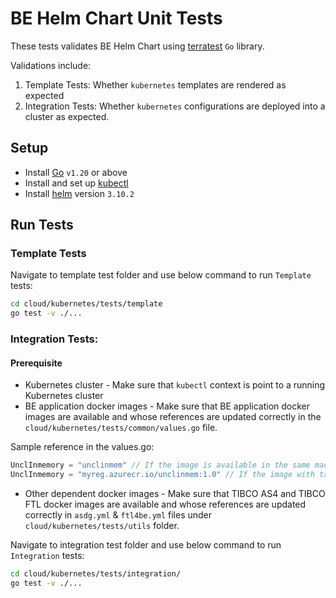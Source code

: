 # BE Helm Chart Unit Tests
These tests validates BE Helm Chart using [terratest](https://github.com/gruntwork-io/terratest) `Go` library.

Validations include:
1. Template Tests: Whether `kubernetes` templates are rendered as expected
2. Integration Tests: Whether `kubernetes` configurations are deployed into a cluster as expected.

## Setup
* Install [Go](https://golang.org/doc/install) `v1.20` or above
* Install and set up [kubectl](https://kubernetes.io/docs/tasks/tools/install-kubectl/)
* Install [helm](https://helm.sh/docs/intro/install/) version `3.10.2`

## Run Tests

### Template Tests
Navigate to template test folder and use below command to run  `Template` tests:
```sh
cd cloud/kubernetes/tests/template
go test -v ./...
```

### Integration Tests:
#### Prerequisite
* Kubernetes cluster - Make sure that `kubectl` context is point to a running Kubernetes cluster
* BE application docker images - Make sure that BE application docker images are available and whose references are updated correctly in the `cloud/kubernetes/tests/common/values.go` file.

Sample reference in the values.go:
```go
UnclInmemory = "unclinmem" // If the image is available in the same machine as Kuberenetes cluster
UnclInmemory = "myreg.azurecr.io/unclinmem:1.0" // If the image with tag 1.0 is available at myreg.azurecr.io 
```
* Other dependent docker images - Make sure that TIBCO AS4 and TIBCO FTL docker images are available and whose references are updated correctly in `asdg.yml` & `ftl4be.yml` files under `cloud/kubernetes/tests/utils` folder.

Navigate to integration test folder and use below command to run  `Integration` tests:
```sh
cd cloud/kubernetes/tests/integration/
go test -v ./...
```
